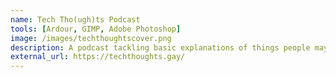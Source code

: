 ```yaml
---
name: Tech Tho(ugh)ts Podcast
tools: [Ardour, GIMP, Adobe Photoshop]
image: /images/techthoughtscover.png
description: A podcast tackling basic explanations of things people may find complicated, and why they should care about those things.
external_url: https://techthoughts.gay/
---
```


